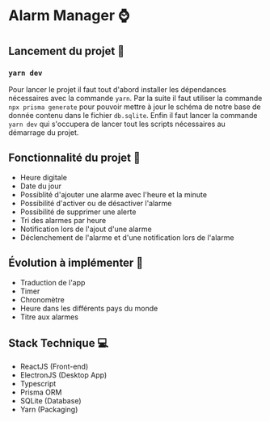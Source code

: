 # Alarm Manager ⌚️

## Lancement du projet 🚀

### `yarn dev`

Pour lancer le projet il faut tout d'abord installer les dépendances nécessaires avec la commande `yarn`.
Par la suite il faut utiliser la commande `npx prisma generate` pour pouvoir mettre à jour le schéma de notre base de donnée contenu dans le fichier `db.sqlite`.
Enfin il faut lancer la commande `yarn dev` qui s'occupera de lancer tout les scripts nécessaires au démarrage du projet.

## Fonctionnalité du projet 🎯

- Heure digitale
- Date du jour
- Possiblité d'ajouter une alarme avec l'heure et la minute
- Possibilité d'activer ou de désactiver l'alarme
- Possibilité de supprimer une alerte
- Tri des alarmes par heure
- Notification lors de l'ajout d'une alarme
- Déclenchement de l'alarme et d'une notification lors de l'alarme

## Évolution à implémenter 🧩

- Traduction de l'app
- Timer
- Chronomètre
- Heure dans les différents pays du monde
- Titre aux alarmes

## Stack Technique 💻

- ReactJS (Front-end) 
- ElectronJS (Desktop App)
- Typescript
- Prisma ORM
- SQLite (Database)
- Yarn (Packaging)
